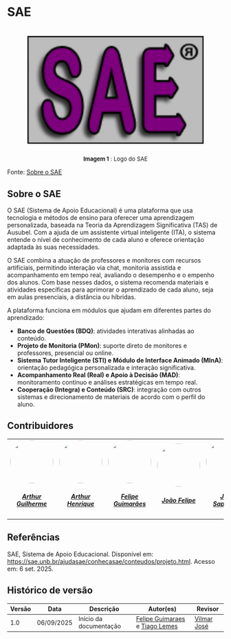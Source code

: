 # SAE

<h1 align="center">
    <img src="./imagens/logoSAE.jpg" height="250"alt="Docusaurus">
</h1>

<font size="2"><p style="text-align: center"> **Imagem 1** : Logo do SAE</p></font>

Fonte: [Sobre o SAE](https://sae.unb.br/ajudasae/conhecasae/conteudos/projeto.html)

## Sobre o SAE 

O SAE (Sistema de Apoio Educacional) é uma plataforma que usa tecnologia e métodos de
ensino para oferecer uma aprendizagem personalizada, baseada na Teoria da
Aprendizagem Significativa (TAS) de Ausubel. Com a ajuda de um assistente virtual
inteligente (ITA), o sistema entende o nível de conhecimento de cada aluno e oferece
orientação adaptada às suas necessidades.

O SAE combina a atuação de professores e monitores com recursos artificiais, permitindo
interação via chat, monitoria assistida e acompanhamento em tempo real, avaliando o
desempenho e o empenho dos alunos. Com base nesses dados, o sistema recomenda
materiais e atividades específicas para aprimorar o aprendizado de cada aluno, seja em
aulas presenciais, a distância ou híbridas.

A plataforma funciona em módulos que ajudam em diferentes partes do aprendizado:
- **Banco de Questões (BDQ)**: atividades interativas alinhadas ao conteúdo.
- **Projeto de Monitoria (PMon)**: suporte direto de monitores e professores, presencial
ou online.
- **Sistema Tutor Inteligente (STI) e Módulo de Interface Animado (MInA)**:
orientação pedagógica personalizada e interação significativa.
- **Acompanhamento Real (Real) e Apoio à Decisão (MAD)**: monitoramento contínuo
e análises estratégicas em tempo real.
- **Cooperação (Integra) e Conteúdo (SRC)**: integração com outros sistemas e
direcionamento de materiais de acordo com o perfil do aluno.

## Contribuidores

<center>
<table style="margin-left: auto; margin-right: auto;">
    <tr>
        <td align="center">
            <a href="https://github.com/ArthurGuilher62">
                <img style="border-radius: 50%; width: 100px; height: 100px" src="https://github.com/ArthurGuilher62.png" />
                <h5 class="text-center">Arthur Guilherme</h5>
            </a>
        </td>
        <td align="center">
            <a href="https://github.com/arthurhvieira1">
                <img style="border-radius: 50%; width: 100px; height: 100px" src="https://github.com/arthurhvieira1.png" />
                <h5 class="text-center">Arthur Henrique</h5>
            </a>
        </td>
        <td align="center">
            <a href="https://github.com/felipegf1">
                <img style="border-radius: 50%; width: 100px; height: 100px" src="https://github.com/felipegf1.png" />
                <h5 class="text-center">Felipe Guimarães</h5>
            </a>
        </td>
        <td align="center">
            <a href="https://github.com/MrBolt2005">
                <img style="border-radius: 50%; width: 100px; height: 100px" src="https://github.com/MrBolt2005.png" />
                <h5 class="text-center">João Felipe</h5>
            </a>
        </td>
        <td align="center">
            <a href="https://github.com/JoaoSapiencia">
                <img style="border-radius: 50%; width: 100px; height: 100px" src="https://github.com/JoaoSapiencia.png" />
                <h5 class="text-center">João Sapiencia</h5>
            </a>
        </td>
        <td align="center">
            <a href="https://github.com/TiagoTeixeira-2005">
                <img style="border-radius: 50%; width: 100px; height: 100px" src="https://github.com/TiagoTeixeira-2005.png" />
                <h5 class="text-center">Tiago Lemes</h5>
            </a>
        </td>
        <td align="center">
            <a href="https://github.com/VilmarFagundes">
                <img style="border-radius: 50%; width: 100px; height: 100px" src="https://github.com/VilmarFagundes.png" />
                <h5 class="text-center">Vilmar José</h5>
            </a>
        </td>
    </tr>
</table>
</center>

## Referências

SAE, Sistema de Apoio Educacional. Disponível em: https://sae.unb.br/ajudasae/conhecasae/conteudos/projeto.html. Acesso em: 6 set. 2025.

## Histórico de versão

| Versão | Data | Descrição | Autor(es) | Revisor |
| ---- | ----- | ----- | ---- | ----- | 
| 1.0 | 06/09/2025 | Início da documentação | [Felipe Guimaraes](https://github.com/felipegf1) e [Tiago Lemes](https://github.com/TiagoTeixeira-2005) | [Vilmar José](https://github.com/VilmarFagundes) |
